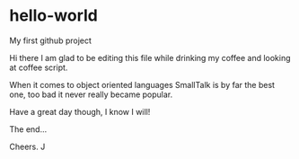 # hello-world
My first github project

Hi there I am glad to be editing this file while drinking my coffee and looking at coffee script.

When it comes to object oriented languages SmallTalk is by far the best one, too bad it never really became popular.

Have a great day though, I know I will!

The end...

Cheers.
J
